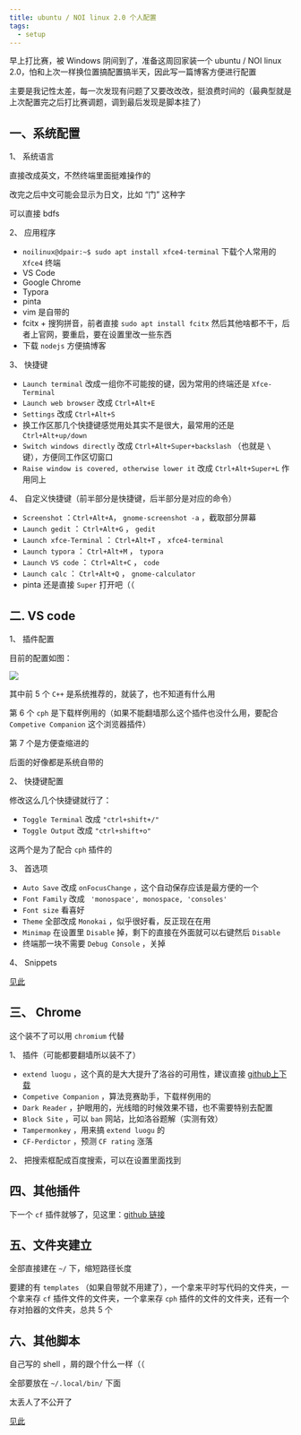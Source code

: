 ```yaml
---
title: ubuntu / NOI linux 2.0 个人配置
tags:
  - setup
---
```


早上打比赛，被 Windows 阴间到了，准备这周回家装一个 ubuntu / NOI linux 2.0，怕和上次一样换位置搞配置搞半天，因此写一篇博客方便进行配置

主要是我记性太差，每一次发现有问题了又要改改改，挺浪费时间的（最典型就是上次配置完之后打比赛调题，调到最后发现是脚本挂了）

## 一、系统配置

1、 系统语言

直接改成英文，不然终端里面挺难操作的

改完之后中文可能会显示为日文，比如 “门” 这种字

可以直接 bdfs

2、 应用程序

+ `noilinux@dpair:~$ sudo apt install xfce4-terminal` 下载个人常用的 `Xfce4` 终端
+ VS Code
+ Google Chrome
+ Typora
+ pinta
+ vim 是自带的
+ fcitx + 搜狗拼音，前者直接 `sudo apt install fcitx` 然后其他啥都不干，后者上官网，要重启，要在设置里改一些东西
+ 下载 `nodejs` 方便搞博客


3、 快捷键

+ `Launch terminal` 改成一组你不可能按的键，因为常用的终端还是 `Xfce-Terminal`
+ `Launch web browser` 改成 `Ctrl+Alt+E`
+ `Settings` 改成 `Ctrl+Alt+S`
+ 换工作区那几个快捷键感觉用处其实不是很大，最常用的还是 `Ctrl+Alt+up/down`
+ `Switch windows directly` 改成 `Ctrl+Alt+Super+backslash` （也就是 `\` 键），方便同工作区切窗口
+ `Raise window is covered, otherwise lower it` 改成 `Ctrl+Alt+Super+L` 作用同上

4、 自定义快捷键（前半部分是快捷键，后半部分是对应的命令）

+ `Screenshot` ：`Ctrl+Alt+A`， `gnome-screenshot -a` ，截取部分屏幕
+ `Launch gedit` ： `Ctrl+Alt+G` ， `gedit` 
+ `Launch xfce-Terminal` ： `Ctrl+Alt+T` ， `xfce4-terminal`
+ `Launch typora` ： `Ctrl+Alt+M` ， `typora`
+ `Launch VS code` ： `Ctrl+Alt+C` ， `code`
+ `Launch calc` ： `Ctrl+Alt+Q` ， `gnome-calculator`
+ pinta 还是直接 `Super` 打开吧（（


## 二. VS code

1、 插件配置

目前的配置如图：

![](https://cdn.luogu.com.cn/upload/image_hosting/j98eukrf.png)

其中前 5 个 `C++` 是系统推荐的，就装了，也不知道有什么用

第 6 个 `cph` 是下载样例用的（如果不能翻墙那么这个插件也没什么用，要配合 `Competive Companion` 这个浏览器插件）

第 7 个是方便查缩进的

后面的好像都是系统自带的

2、 快捷键配置

修改这么几个快捷键就行了：

+ `Toggle Terminal` 改成 `"ctrl+shift+/"`
+ `Toggle Output` 改成 `"ctrl+shift+o"`

这两个是为了配合 `cph` 插件的

3、 首选项

+ `Auto Save` 改成 `onFocusChange` ，这个自动保存应该是最方便的一个
+ `Font Family` 改成 ` 'monospace', monospace, 'consoles'`
+ `Font size` 看喜好
+ `Theme` 全部改成 `Monokai` ，似乎很好看，反正现在在用
+ `Minimap` 在设置里 `Disable` 掉，剩下的直接在外面就可以右键然后 `Disable`
+ 终端那一块不需要 `Debug Console` ，关掉

4、 Snippets

[见此](https://www.luogu.com.cn/paste/ygkduhdq)

## 三、 Chrome

这个装不了可以用 `chromium` 代替

1、 插件（可能都要翻墙所以装不了）

+ `extend luogu` ，这个真的是大大提升了洛谷的可用性，建议直接 [github上下载](https://github.com/extend-luogu/extend-luogu)
+ `Competive Companion` ，算法竞赛助手，下载样例用的
+ `Dark Reader` ，护眼用的，光线暗的时候效果不错，也不需要特别去配置
+ `Block Site` ，可以 `ban` 网站，比如洛谷题解（实测有效）
+ `Tampermonkey` ，用来搞 `extend luogu` 的
+ `CF-Perdictor` ，预测 `CF rating` 涨落 

2、 把搜索框配成百度搜索，可以在设置里面找到

## 四、其他插件

下一个 `cf` 插件就够了，见这里：[github 链接](https://github.com/xalanq/cf-tool)

## 五、文件夹建立

全部直接建在 `~/` 下，缩短路径长度

要建的有 `templates` （如果自带就不用建了），一个拿来平时写代码的文件夹，一个拿来存 `cf` 插件文件的文件夹，一个拿来存 `cph` 插件的文件的文件夹，还有一个存对拍器的文件夹，总共 5 个

## 六、其他脚本

自己写的 shell ，屑的跟个什么一样（（

全部要放在 `~/.local/bin/` 下面

太丢人了不公开了

[见此](https://www.luogu.com.cn/paste/00r6zdgb)



